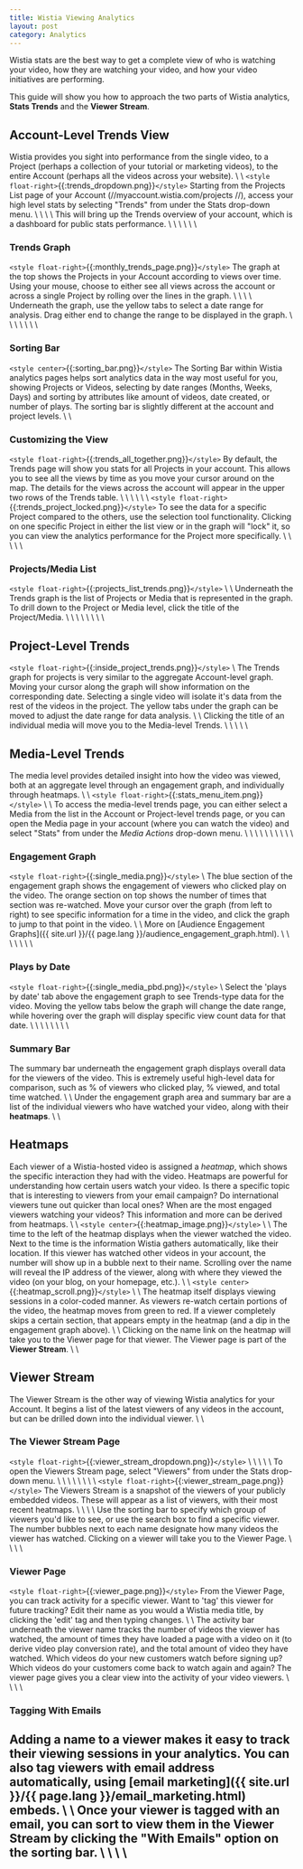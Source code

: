 ```yaml
---
title: Wistia Viewing Analytics
layout: post
category: Analytics
---
```


Wistia stats are the best way to get a complete view of who is watching your video, how they are watching your video, and how your video initiatives are performing.

This guide will show you how to approach the two parts of Wistia analytics, **Stats Trends** and the **Viewer Stream**.

## Account-Level Trends View

Wistia provides you sight into performance from the single video, to a Project (perhaps a collection of your tutorial or marketing videos), to the entire Account (perhaps all the videos across your website).
\\
\\
`<style float-right>`{{:trends_dropdown.png}}`</style>`
Starting from the Projects List page of your Account (//myaccount.wistia.com/projects //), access your high level stats by selecting "Trends" from under the Stats drop-down menu.
\\
\\
\\
\\
This will bring up the Trends overview of your account, which is a dashboard for public stats performance.
\\
\\
\\
\\
\\
\\
### Trends Graph

`<style float-right>`{{:monthly_trends_page.png}}`</style>`
The graph at the top shows the Projects in your Account according to views over time. Using your mouse, choose to either see all views across the account or across a single Project by rolling over the lines in the graph. 
\\
\\
\\
\\
Underneath the graph, use the yellow tabs to select a date range for analysis.  Drag either end to change the range to be displayed in the graph.
\\
\\
\\
\\
\\
\\
\\
### Sorting Bar

`<style center>`{{:sorting_bar.png}}`</style>`
The Sorting Bar within Wistia analytics pages helps sort analytics data in the way most useful for you, showing Projects or Videos, selecting by date ranges (Months, Weeks, Days) and sorting by attributes like amount of videos, date created, or number of plays.  The sorting bar is slightly different at the account and project levels.
\\
\\
### Customizing the View

`<style float-right>`{{:trends_all_together.png}}`</style>`
By default, the Trends page will show you stats for all Projects in your account.  This allows you to see all the views by time as you move your cursor around on the map.  The details for the views across the account will appear in the upper two rows of the Trends table.
\\
\\
\\
\\
\\
\\
`<style float-right>`{{:trends_project_locked.png}}`</style>`
To see the data for a specific Project compared to the others, use the selection tool functionality.  Clicking on one specific Project in either the list view or in the graph will "lock" it, so you can view the analytics performance for the Project more specifically.
\\
\\
\\
\\
\\
### Projects/Media List

`<style float-right>`{{:projects_list_trends.png}}`</style>`
\\
\\
Underneath the Trends graph is the list of Projects or Media that is represented in the graph.  To drill down to the Project or Media level, click the title of the Project/Media.
\\
\\
\\
\\
\\
\\
\\
\\
## Project-Level Trends

`<style float-right>`{{:inside_project_trends.png}}`</style>`
\\
The Trends graph for projects is very similar to the aggregate Account-level graph.  Moving your cursor along the graph will show information on the corresponding date.  Selecting a single video will isolate it's data from the rest of the videos in the project.  The yellow tabs under the graph can be moved to adjust the date range for data analysis.
\\
\\
Clicking the title of an individual media will move you to the Media-level Trends.
\\
\\
\\
\\
\\
## Media-Level Trends

The media level provides detailed insight into how the video was viewed, both at an aggregate level through an engagement graph, and individually through heatmaps.
\\
\\
`<style float-right>`{{:stats_menu_item.png}}`</style>`
\\
\\
To access the media-level trends page, you can either select a Media from the list in the Account or Project-level trends page, or you can open the Media page in your account (where you can watch the video) and select "Stats" from under the *Media Actions* drop-down menu.
\\
\\
\\
\\
\\
\\
\\
\\
\\
\\
### Engagement Graph

`<style float-right>`{{:single_media.png}}`</style>`
\\
The blue section of the engagement graph shows the engagement of viewers who clicked play on the video.  The orange section on top shows the number of times that section was re-watched. Move your cursor over the graph (from left to right) to see specific information for a time in the video, and click the graph to jump to that point in the video.
\\
\\
More on [Audience Engagement Graphs]({{ site.url }}/{{ page.lang }}/audience_engagement_graph.html).
\\
\\
\\
\\
\\
\\
\\
### Plays by Date

`<style float-right>`{{:single_media_pbd.png}}`</style>`
\\
Select the 'plays by date' tab above the engagement graph to see Trends-type data for the video. Moving the yellow tabs below the graph will change the date range, while hovering over the graph will display specific view count data for that date. 
\\
\\
\\
\\
\\
\\
\\
\\
### Summary Bar

The summary bar underneath the engagement graph displays overall data for the viewers of the video.  This is extremely useful high-level data for comparison, such as % of viewers who clicked play, % viewed, and total time watched.
\\
\\
Under the engagement graph area and summary bar are a list of the individual viewers who have watched your video, along with their **heatmaps**.
\\
\\
## Heatmaps

Each viewer of a Wistia-hosted video is assigned a *heatmap*, which shows the specific interaction they had with the video.  Heatmaps are powerful for understanding how certain users watch your video.  Is there a specific topic that is interesting to viewers from your email campaign?  Do international viewers tune out quicker than local ones?  When are the most engaged viewers watching your videos?  This information and more can be derived from heatmaps.
\\
\\
`<style center>`{{:heatmap_image.png}}`</style>`
\\
\\
The time to the left of the heatmap displays when the viewer watched the video.  Next to the time is the information Wistia gathers automatically, like their location.  If this viewer has watched other videos in your account, the number will show up in a bubble next to their name.  Scrolling over the name will reveal the IP address of the viewer, along with where they viewed the video (on your blog, on your homepage, etc.).
\\
\\
`<style center>`{{:heatmap_scroll.png}}`</style>`
\\
\\
The heatmap itself displays viewing sessions in a color-coded manner.  As viewers re-watch certain portions of the video, the heatmap moves from green to red.  If a viewer completely skips a certain section, that appears empty in the heatmap (and a dip in the engagement graph above).
\\
\\
Clicking on the name link on the heatmap will take you to the Viewer page for that viewer.  The Viewer page is part of the **Viewer Stream**.
\\
\\
## Viewer Stream

The Viewer Stream is the other way of viewing Wistia analytics for your Account.  It begins a list of the latest viewers of any videos in the account, but can be drilled down into the individual viewer.
\\
\\
### The Viewer Stream Page

`<style float-right>`{{:viewer_stream_dropdown.png}}`</style>`
\\
\\
\\
\\
\\
To open the Viewers Stream page, select "Viewers" from under the Stats drop-down menu.
\\
\\
\\
\\
\\
\\
\\
\\
`<style float-right>`{{:viewer_stream_page.png}}`</style>`
The Viewers Stream is a snapshot of the viewers of your publicly embedded videos.  These will appear as a list of viewers, with their most recent heatmaps.
\\
\\
\\
\\
Use the sorting bar to specify which group of viewers you'd like to see, or use the search box to find a specific viewer.  The number bubbles next to each name designate how many videos the viewer has watched.  Clicking on a viewer will take you to the Viewer Page.
\\
\\
\\
\\
### Viewer Page

`<style float-right>`{{:viewer_page.png}}`</style>`
From the Viewer Page, you can track activity for a specific viewer.  Want to 'tag' this viewer for future tracking?  Edit their name as you would a Wistia media title, by clicking the 'edit' tag and then typing changes.
\\
\\
The activity bar underneath the viewer name tracks the number of videos the viewer has watched, the amount of times they have loaded a page with a video on it (to derive video play conversion rate), and the total amount of video they have watched.  Which videos do your new customers watch before signing up?  Which videos do your customers come back to watch again and again?  The viewer page gives you a clear view into the activity of your video viewers.
\\
\\
\\
\\
### Tagging With Emails

Adding a name to a viewer makes it easy to track their viewing sessions in your analytics.  You can also tag viewers with email address automatically, using [email marketing]({{ site.url }}/{{ page.lang }}/email_marketing.html) embeds.
\\
\\
Once your viewer is tagged with an email, you can sort to view them in the Viewer Stream by clicking the "With Emails" option on the sorting bar.
\\
\\
\\
\\
----

